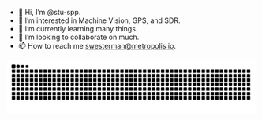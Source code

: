 
- 👋 Hi, I’m @stu-spp.
- 👀 I’m interested in Machine Vision, GPS, and SDR.
- 🌱 I’m currently learning many things.
- 💞️ I’m looking to collaborate on much.
- 📫 How to reach me swesterman@metropolis.io.

<div align="center">
  <img align="center" alt="GitHub Contribution Snake" src="https://raw.githubusercontent.com/stu-spp/stu-spp/snake/github-contribution-grid-snake-dark.svg">
</div>
